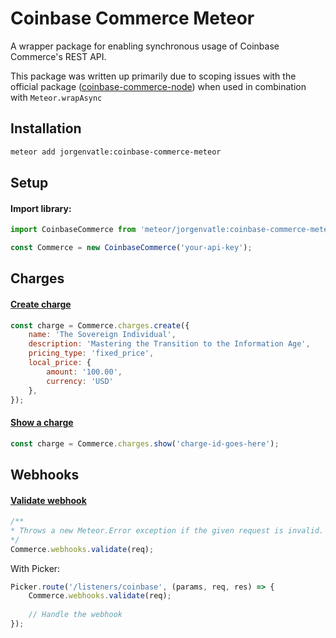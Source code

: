 # Coinbase Commerce Meteor
A wrapper package for enabling synchronous usage of Coinbase Commerce's REST API.

This package was written up primarily due to scoping issues with the official package
([coinbase-commerce-node](https://www.npmjs.com/package/coinbase-commerce-node)) when used in combination with 
`Meteor.wrapAsync` 

## Installation
```bash
meteor add jorgenvatle:coinbase-commerce-meteor
```

## Setup

#### Import library:
```js
import CoinbaseCommerce from 'meteor/jorgenvatle:coinbase-commerce-meteor';

const Commerce = new CoinbaseCommerce('your-api-key');
```

## Charges

#### [Create charge](https://commerce.coinbase.com/docs/api/#create-a-charge)
```js
const charge = Commerce.charges.create({
    name: 'The Sovereign Individual',
    description: 'Mastering the Transition to the Information Age',
    pricing_type: 'fixed_price',
    local_price: {
        amount: '100.00',
        currency: 'USD'
    },
});
```
#### [Show a charge](https://commerce.coinbase.com/docs/api/#show-a-charge)
```js
const charge = Commerce.charges.show('charge-id-goes-here');
```

## Webhooks

#### [Validate webhook](https://commerce.coinbase.com/docs/api/#webhooks)
```js
/**
* Throws a new Meteor.Error exception if the given request is invalid. 
*/
Commerce.webhooks.validate(req);
```

With Picker:
```js
Picker.route('/listeners/coinbase', (params, req, res) => {
    Commerce.webhooks.validate(req);
    
    // Handle the webhook
});
```
